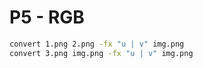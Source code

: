 # P5 - RGB

```sh
convert 1.png 2.png -fx "u | v" img.png
convert 3.png img.png -fx "u | v" img.png
```
